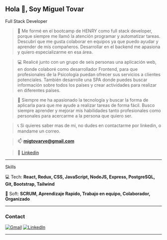 ## Hola 👋, Soy Miguel Tovar
Full Stack Developer
> 👣 Me formé en el bootcamp de HENRY como full stack developer, porque siempre me llamó la atención programar y automatizar tareas. Descubrí que me gusta colaborar en equipos ya que puedo ayudar y aprender de mis compañeros. Desarrollar en el backend me apasiona y quiero especializarme en esa área.

> 💻 Realicé junto con un grupo de seis personas una aplicación web, en donde colaboré como desarrollador Frontend, para que profesionales de la Psicología puedan ofrecer sus servicios a clientes potenciales. También desarrolle una SPA donde puedes buscar información sobre todos los países y crear actividades para realizar en diferentes países.

> 🚀 Siempre me ha apasionado la tecnología y buscar la forma de aplicarla para que me ayude a realizar tareas de forma fácil. Busco siempre aprender y mejorar mis habilidades tanto profesionales como personales para acercarme a la persona que quiero ser. 

> 📞 Si quieres saber mas de mi, no dudes en contactarme por linkedin, o mandame un correo.

> 📫 **migtovarve@gmail.com**

> 👔 <a href="https://www.linkedin.com/in/miguel-tovar-790a361b3/">Linkedin</a>

---

Skills

💻 Tech: **React, Redux, CSS, JavaScript, NodeJS, Express, PostgreSQL, Git, Bootstrap, Tailwind** 

🤝 Soft: **SCRUM, Aprendizaje Rapido, Trabajo en equipo, Colaborador, Organizado**

---

<h3 align="left">Contact</h3>

[![Gmail](https://img.shields.io/badge/-GMAIL-D14836?style=for-the-badge&logo=gmail&logoColor=white)](mailto:migtovarve@gmail.com)
[![LinkedIn](https://img.shields.io/badge/-LINKEDIN-0077B5?style=for-the-badge&logo=linkedin&logoColor=white)](https://www.linkedin.com/in/miguel-tovar-developer/)

---
